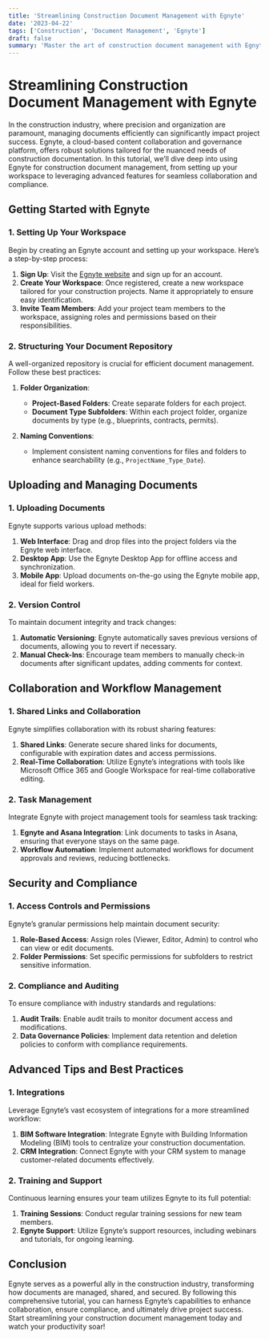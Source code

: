 ```yaml
---
title: 'Streamlining Construction Document Management with Egnyte'
date: '2023-04-22'
tags: ['Construction', 'Document Management', 'Egnyte']
draft: false
summary: 'Master the art of construction document management with Egnyte through this comprehensive tutorial. Learn best practices and advanced techniques to optimize your workflow.'
---
```


# Streamlining Construction Document Management with Egnyte

In the construction industry, where precision and organization are paramount, managing documents efficiently can significantly impact project success. Egnyte, a cloud-based content collaboration and governance platform, offers robust solutions tailored for the nuanced needs of construction documentation. In this tutorial, we’ll dive deep into using Egnyte for construction document management, from setting up your workspace to leveraging advanced features for seamless collaboration and compliance.

## Getting Started with Egnyte

### 1. Setting Up Your Workspace

Begin by creating an Egnyte account and setting up your workspace. Here’s a step-by-step process:

1. **Sign Up**: Visit the [Egnyte website](https://www.egnyte.com) and sign up for an account.
2. **Create Your Workspace**: Once registered, create a new workspace tailored for your construction projects. Name it appropriately to ensure easy identification.
3. **Invite Team Members**: Add your project team members to the workspace, assigning roles and permissions based on their responsibilities.

### 2. Structuring Your Document Repository

A well-organized repository is crucial for efficient document management. Follow these best practices:

1. **Folder Organization**:
   - **Project-Based Folders**: Create separate folders for each project.
   - **Document Type Subfolders**: Within each project folder, organize documents by type (e.g., blueprints, contracts, permits).

2. **Naming Conventions**:
   - Implement consistent naming conventions for files and folders to enhance searchability (e.g., `ProjectName_Type_Date`).

## Uploading and Managing Documents

### 1. Uploading Documents

Egnyte supports various upload methods:

1. **Web Interface**: Drag and drop files into the project folders via the Egnyte web interface.
2. **Desktop App**: Use the Egnyte Desktop App for offline access and synchronization.
3. **Mobile App**: Upload documents on-the-go using the Egnyte mobile app, ideal for field workers.

### 2. Version Control

To maintain document integrity and track changes:

1. **Automatic Versioning**: Egnyte automatically saves previous versions of documents, allowing you to revert if necessary.
2. **Manual Check-Ins**: Encourage team members to manually check-in documents after significant updates, adding comments for context.

## Collaboration and Workflow Management

### 1. Shared Links and Collaboration

Egnyte simplifies collaboration with its robust sharing features:

1. **Shared Links**: Generate secure shared links for documents, configurable with expiration dates and access permissions.
2. **Real-Time Collaboration**: Utilize Egnyte’s integrations with tools like Microsoft Office 365 and Google Workspace for real-time collaborative editing.

### 2. Task Management

Integrate Egnyte with project management tools for seamless task tracking:

1. **Egnyte and Asana Integration**: Link documents to tasks in Asana, ensuring that everyone stays on the same page.
2. **Workflow Automation**: Implement automated workflows for document approvals and reviews, reducing bottlenecks.

## Security and Compliance

### 1. Access Controls and Permissions

Egnyte’s granular permissions help maintain document security:

1. **Role-Based Access**: Assign roles (Viewer, Editor, Admin) to control who can view or edit documents.
2. **Folder Permissions**: Set specific permissions for subfolders to restrict sensitive information.

### 2. Compliance and Auditing

To ensure compliance with industry standards and regulations:

1. **Audit Trails**: Enable audit trails to monitor document access and modifications.
2. **Data Governance Policies**: Implement data retention and deletion policies to conform with compliance requirements.

## Advanced Tips and Best Practices

### 1. Integrations

Leverage Egnyte’s vast ecosystem of integrations for a more streamlined workflow:

1. **BIM Software Integration**: Integrate Egnyte with Building Information Modeling (BIM) tools to centralize your construction documentation.
2. **CRM Integration**: Connect Egnyte with your CRM system to manage customer-related documents effectively.

### 2. Training and Support

Continuous learning ensures your team utilizes Egnyte to its full potential:

1. **Training Sessions**: Conduct regular training sessions for new team members.
2. **Egnyte Support**: Utilize Egnyte’s support resources, including webinars and tutorials, for ongoing learning.

## Conclusion

Egnyte serves as a powerful ally in the construction industry, transforming how documents are managed, shared, and secured. By following this comprehensive tutorial, you can harness Egnyte’s capabilities to enhance collaboration, ensure compliance, and ultimately drive project success. Start streamlining your construction document management today and watch your productivity soar!